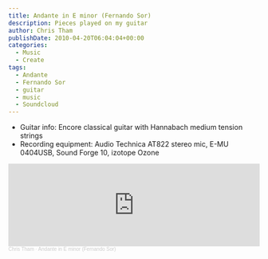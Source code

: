 ```yaml
---
title: Andante in E minor (Fernando Sor)
description: Pieces played on my guitar
author: Chris Tham
publishDate: 2010-04-20T06:04:04+00:00
categories:
  - Music
  - Create
tags:
  - Andante
  - Fernando Sor
  - guitar
  - music
  - Soundcloud
---
```


- Guitar info: Encore classical guitar with Hannabach medium tension strings
- Recording equipment: Audio Technica AT822 stereo mic, E-MU 0404USB, Sound Forge 10, izotope Ozone

<iframe width="100%" height="166" scrolling="no" frameborder="no" allow="autoplay" src="https://w.soundcloud.com/player/?url=https%3A//api.soundcloud.com/tracks/4109245&color=%23ff5500&auto_play=false&hide_related=false&show_comments=true&show_user=true&show_reposts=false&show_teaser=true"></iframe><div style="font-size: 10px; color: #cccccc;line-break: anywhere;word-break: normal;overflow: hidden;white-space: nowrap;text-overflow: ellipsis; font-family: Interstate,Lucida Grande,Lucida Sans Unicode,Lucida Sans,Garuda,Verdana,Tahoma,sans-serif;font-weight: 100;"><a href="https://soundcloud.com/chris-tham" title="Chris Tham" target="_blank" style="color: #cccccc; text-decoration: none;">Chris Tham</a> · <a href="https://soundcloud.com/chris-tham/sor-andante-in-e-minor-mastered" title="Andante in E minor (Fernando Sor)" target="_blank" style="color: #cccccc; text-decoration: none;">Andante in E minor (Fernando Sor)</a></div>
